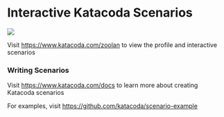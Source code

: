 # Interactive Katacoda Scenarios

[![](http://shields.katacoda.com/katacoda/zoolan/count.svg)](https://www.katacoda.com/zoolan "Get your profile on Katacoda.com")

Visit https://www.katacoda.com/zoolan to view the profile and interactive scenarios

### Writing Scenarios
Visit https://www.katacoda.com/docs to learn more about creating Katacoda scenarios

For examples, visit https://github.com/katacoda/scenario-example
